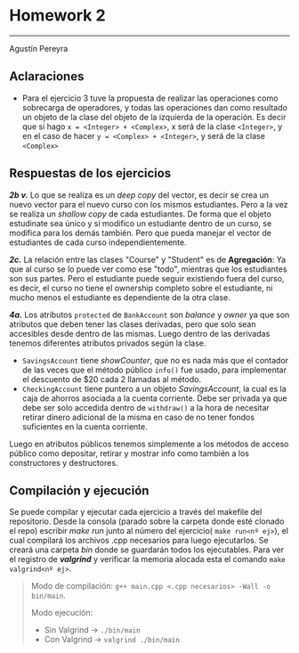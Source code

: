 # Homework 2

---

Agustín Pereyra

## Aclaraciones

- Para el ejercicio 3 tuve la propuesta de realizar las operaciones como sobrecarga de operadores, y todas las operaciones dan como resultado un objeto de la clase del objeto de la izquierda de la operación. Es decir que si hago `x = <Integer> + <Complex>`, x será de la clase `<Integer>`, y en el caso de hacer `y = <Complex> + <Integer>`, y será de la clase `<Complex>`

## Respuestas de los ejercicios

***2b v.*** Lo que se realiza es un *deep copy* del vector, es decir se crea un nuevo vector para el nuevo curso con los mismos estudiantes. Pero a la vez se realiza un *shallow copy* de cada estudiantes. De forma que el objeto estudinate sea único y si modifico un estudiante dentro de un curso, se modifica para los demás también. Pero que pueda manejar el vector de estudiantes de cada curso independientemente.

***2c.*** La relación entre las clases "Course" y "Student" es de **Agregación**:
Ya que al curso se lo puede ver como ese "todo", mientras que los estudiantes son sus partes. Pero el estudiante puede seguir existiendo fuera del curso, es decir, el curso no tiene el ownership completo sobre el estudiante, ni mucho menos el estudiante es dependiente de la otra clase.

***4a.*** Los atributos `protected` de `BankAccount` son *balance* y *owner* ya que son atributos que deben tener las clases derivadas, pero que solo sean accesibles desde dentro de las mismas.
Luego dentro de las derivadas tenemos diferentes atributos privados según la clase.

- ``SavingsAccount`` tiene *showCounter*, que no es nada más que el contador de las veces que el método público `info()` fue usado, para implementar el descuento de $20 cada 2 llamadas al método.
- ``CheckingAccount`` tiene puntero a un objeto *SavingsAccount*, la cual es la caja de ahorros asociada a la cuenta corriente. Debe ser privada ya que debe ser solo accedida dentro de `withdraw()` a la hora de necesitar retirar dinero adicional de la misma en caso de no tener fondos suficientes en la cuenta corriente. 

Luego en atributos públicos tenemos simplemente a los métodos de acceso público como depositar, retirar y mostrar info como también a los constructores y destructores.

## Compilación y ejecución

Se puede compilar y ejecutar cada ejercicio a través del makefile del repositorio. Desde la consola (parado sobre la carpeta donde esté clonado el repo) escribir *make run* junto al número del ejercicio( `make run<nº ej>`), el cual compilará los archivos .cpp necesarios para luego ejecutarlos.
Se creará una carpeta *bin* donde se guardarán todos los ejecutables.
Para ver el registro de ***valgrind*** y verificar la memoria alocada esta el comando `make valgrind<nº ej>`.

> Modo de compilación: ``g++ main.cpp <.cpp necesarios> -Wall -o bin/main``.
>
> Modo ejecución:
>
> - Sin Valgrind -> ``./bin/main``
> - Con Valgrind -> ``valgrind ./bin/main``

